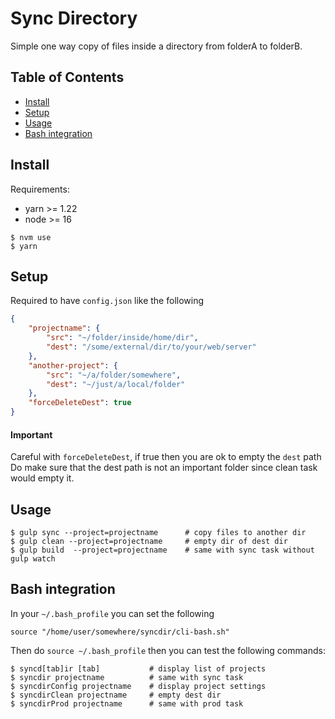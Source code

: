 # Sync Directory

Simple one way copy of files inside a directory from folderA to folderB.

## Table of Contents
- [Install](#install)
- [Setup](#setup)
- [Usage](#usage)
- [Bash integration](#bash-integration)

## Install

Requirements:
- yarn >= 1.22
- node >= 16

```shell
$ nvm use
$ yarn
```

## Setup

Required to have `config.json` like the following

```json
{
	"projectname": {
		"src": "~/folder/inside/home/dir",
		"dest": "/some/external/dir/to/your/web/server"
	},
	"another-project": {
		"src": "~/a/folder/somewhere",
		"dest": "~/just/a/local/folder"
	},
	"forceDeleteDest": true
}
```

#### Important

Careful with `forceDeleteDest`, if true then you are ok to empty the `dest` path<br/>
Do make sure that the dest path is not an important folder since clean task would empty it.

## Usage

```shell
$ gulp sync --project=projectname      # copy files to another dir
$ gulp clean --project=projectname     # empty dir of dest dir
$ gulp build  --project=projectname    # same with sync task without gulp watch
```

## Bash integration

In your `~/.bash_profile` you can set the following
```shell
source "/home/user/somewhere/syncdir/cli-bash.sh"
```

Then do `source ~/.bash_profile` then you can test the following commands:

```shell
$ syncd[tab]ir [tab]           # display list of projects
$ syncdir projectname          # same with sync task
$ syncdirConfig projectname    # display project settings
$ syncdirClean projectname     # empty dest dir
$ syncdirProd projectname      # same with prod task
